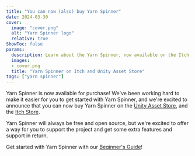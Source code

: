 ```yaml
---
title: "You can now (also) buy Yarn Spinner"
date: 2024-03-30
cover:
  image: "cover.png"
  alt: "Yarn Spinner logo"
  relative: true
ShowToc: false
params:
  description: Learn about the Yarn Spinner, now available on the Itch and Unity Asset Stores.
  images:
  - cover.png
  title: "Yarn Spinner on Itch and Unity Asset Store"
tags: ["yarn spinner"]
---
```


Yarn Spinner is now available for purchase! We've been working hard to make it easier for you to get started with Yarn Spinner, and we're excited to announce that you can now buy Yarn Spinner on the [Unity Asset Store](https://assetstore.unity.com/publishers/91946), and the [Itch Store](http://yarnspinner.itch.io).

Yarn Spinner will always be free and open source, but we're excited to offer a way for you to support the project and get some extra features and support in return.

Get started with Yarn Spinner with our [Beginner's Guide](https://docs.yarnspinner.dev/beginners-guide/welcome)!
